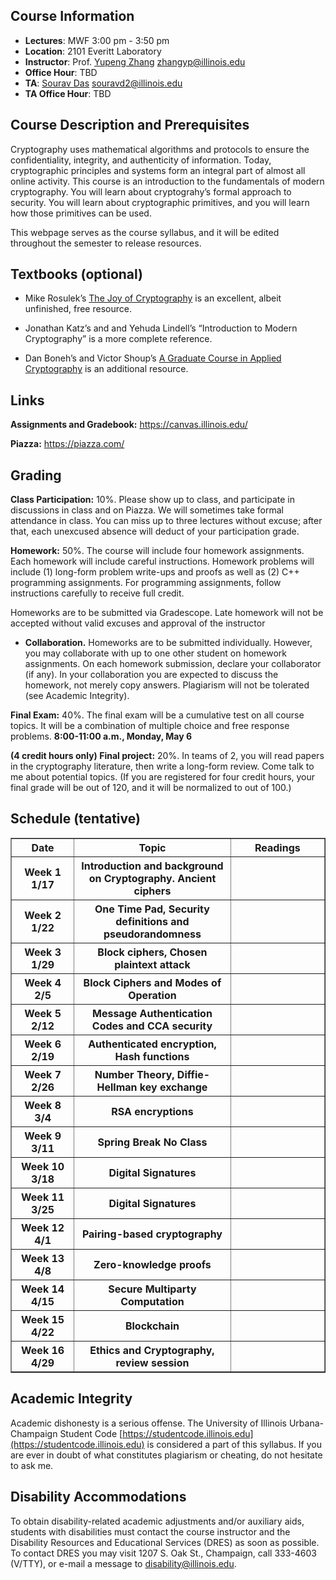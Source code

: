 ## Course Information
- **Lectures**: MWF 3:00 pm - 3:50 pm
- **Location**: 2101 Everitt Laboratory
- **Instructor**: Prof. [Yupeng Zhang](https://zhangyp.web.illinois.edu/) zhangyp@illinois.edu
- **Office Hour**: TBD
- **TA**: [Sourav Das](https://sourav1547.github.io/) souravd2@illinois.edu
- **TA Office Hour**: TBD

## Course Description and Prerequisites

Cryptography uses mathematical algorithms and protocols to ensure the confidentiality, integrity, and authenticity of information. Today, cryptographic principles and systems form an integral part of almost all online activity. This course is an introduction to the fundamentals of modern cryptography. You will learn about cryptograhy’s formal approach to security. You will learn about cryptographic primitives, and you will learn how those primitives can be used.

This webpage serves as the course syllabus, and it will be edited throughout the semester to release resources.



## Textbooks (optional)

- Mike Rosulek’s [The Joy of Cryptography](https://joyofcryptography.com/) is an excellent, albeit unfinished, free resource.

- Jonathan Katz’s and and Yehuda Lindell’s “Introduction to Modern Cryptography” is a more complete reference.

- Dan Boneh’s and Victor Shoup’s [A Graduate Course in Applied Cryptography](https://crypto.stanford.edu/~dabo/cryptobook/BonehShoup_0_4.pdf) is an additional resource.

## Links

**Assignments and Gradebook:** https://canvas.illinois.edu/

**Piazza:** https://piazza.com/

## Grading
**Class Participation:** 10%.  Please show up to class, and participate in discussions in class and on Piazza. We will sometimes take formal attendance in class. You can miss up to three lectures without excuse; after that, each unexcused absence will deduct of your participation grade.

**Homework:** 50%. The course will include four homework assignments. Each homework will include careful instructions. Homework problems will include (1) long-form problem write-ups and proofs as well as (2) C++ programming assignments. For programming assignments, follow instructions carefully to receive full credit.

Homeworks are to be submitted via Gradescope. Late homework will not be accepted without valid excuses and approval of the instructor

- **Collaboration.** Homeworks are to be submitted individually. However, you may collaborate with up to one other student on homework assignments. On each homework submission, declare your collaborator (if any). In your collaboration you are expected to discuss the homework, not merely copy answers. Plagiarism will not be tolerated (see Academic Integrity).

**Final Exam:** 40%. The final exam will be a cumulative test on all course topics. It will be a combination of multiple choice and free response problems.
**8:00-11:00 a.m., Monday, May 6**

**(4 credit hours only) Final project:** 20%. In teams of 2, you will read papers in the cryptography literature, then write a long-form review. Come talk to me about potential topics. (If you are registered for four credit hours, your final grade will be out of 120, and it will be normalized to out of 100.)

## Schedule (tentative)

<table style="width: 100%;" border="1">
    <tr>
        <th style="width: 20%;">Date</th>
        <th style="width: 50%;">Topic</th>
        <th style="width: 30%;">Readings</th>
    </tr>
    <tr>
        <th>Week 1 1/17</th>
        <th>Introduction and background on Cryptography. Ancient ciphers</th>
        <th></th>
    </tr>
    <tr>
        <th>Week 2 1/22</th>
        <th>One Time Pad, Security definitions and pseudorandomness</th>
        <th></th>
    </tr>
    <tr>
        <th>Week 3 1/29</th>
        <th>Block ciphers, Chosen plaintext attack</th>
        <th></th>
    </tr>
    <tr>
        <th>Week 4 2/5</th>
        <th>Block Ciphers and Modes of Operation</th>
        <th></th>
    </tr>
    <tr>
        <th>Week 5 2/12</th>
        <th>Message Authentication Codes and CCA security</th>
        <th></th>
    </tr>
    <tr>
        <th>Week 6 2/19</th>
        <th>Authenticated encryption, Hash functions</th>
        <th></th>
    </tr>
    <tr>
        <th>Week 7 2/26</th>
        <th>Number Theory, Diffie-Hellman key exchange</th>
        <th></th>
    </tr>
    <tr>
        <th>Week 8 3/4</th>
        <th>RSA encryptions</th>
        <th></th>
    </tr>
    <tr>
        <th>Week 9 3/11</th>
        <th>Spring Break No Class</th>
        <th></th>
    </tr>
    <tr>
        <th>Week 10 3/18</th>
        <th>Digital Signatures</th>
        <th></th>
    </tr>
    <tr>
        <th>Week 11 3/25</th>
        <th>Digital Signatures</th>
        <th></th>
    </tr>   
    <tr>
        <th>Week 12 4/1</th>
        <th>Pairing-based cryptography</th>
        <th></th>
    </tr>
    <tr>
        <th>Week 13 4/8</th>
        <th>Zero-knowledge proofs</th>
        <th></th>
    </tr>
    <tr>
        <th>Week 14 4/15</th>
        <th>Secure Multiparty Computation</th>
        <th></th>
    </tr>
    <tr>
        <th>Week 15 4/22</th>
        <th>Blockchain</th>
        <th></th>
    </tr>
    <tr>
        <th>Week 16 4/29</th>
        <th>Ethics and Cryptography, review session</th>
        <th></th>
    </tr>
</table>




## Academic Integrity

Academic dishonesty is a serious offense. The University of Illinois Urbana-Champaign Student Code [https://studentcode.illinois.edu](https://studentcode.illinois.edu) is considered a part of this syllabus. If you are ever in doubt of what constitutes plagiarism or cheating, do not hesitate to ask me.

## Disability Accommodations

To obtain disability-related academic adjustments and/or auxiliary aids, students with disabilities must contact the course instructor and the Disability Resources and Educational Services (DRES) as soon as possible. To contact DRES you may visit 1207 S. Oak St., Champaign, call 333-4603 (V/TTY), or e-mail a message to [disability@illinois.edu](disability@illinois.edu).



